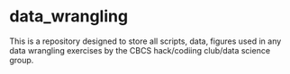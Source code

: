 # data_wrangling

This is a repository designed to store all scripts, data, figures used in any data wrangling exercises by the CBCS hack/codiing club/data science group. 
